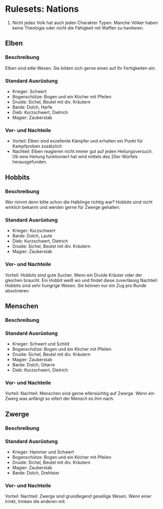 # Rulesets: Nations

1. Nicht jedes Volk hat auch jeden Charakter Typen. Manche Völker haben keine Theologie oder nicht die Fähigkeit mit Waffen zu hantieren.

## Elben
### Beschreibung
Elben sind eitle Wesen. Sie bilden sich gerne einen auf Ihr Fertigkeiten ein.

### Standard Ausrüstung
- Krieger: Schwert
- Bogenschütze: Bogen und ein Köcher mit Pfeilen
- Druide: Sichel, Beutel mit div. Kräutern
- Barde: Dolch, Harfe
- Dieb: Kurzschwert, Dietrich
- Magier: Zauberstab

### Vor- und Nachteile
- Vorteil: Elben sind exzellente Kämpfer und erhalten ein Punkt für Kampfproben zusätzlich
- Nachteil: Elben reagieren nicht immer gut auf jeden Heilungsversuch. Ob eine Heilung funktioniert hat wird mittels des 20er Würfels herausgefunden.

## Hobbits
### Beschreibung
Wer nimmt denn bitte schon die Halblinge richtig war? Hobbits sind nicht wirklich bekannt und werden gerne für Zwerge gehalten.
### Standard Ausrüstung
- Krieger: Kurzschwert
- Barde: Dolch, Laute
- Dieb: Kurzschwert, Dietrich
- Druide: Sichel, Beutel mit div. Kräutern
- Magier: Zauberstab

### Vor- und Nachteile
Vorteil: Hobbits sind gute Sucher. Wenn ein Druide Kräuter oder der gleichen braucht. Ein Hobbit weiß wo und findet diese zuverlässig
Nachteil: Hobbits sind sehr hungrige Wesen. Sie können nur ein Zug pro Runde absolvieren.

## Menschen
### Beschreibung

### Standard Ausrüstung
- Krieger: Schwert und Schild
- Bogenschütze: Bogen und ein Köcher mit Pfeilen
- Druide: Sichel, Beutel mit div. Kräutern
- Magier: Zauberstab
- Barde: Dolch, Gitarre
- Dieb: Kurzschwert, Dietrich

### Vor- und Nachteile
Vorteil: 
Nachteil: Menschen sind gerne eifersüchtig auf Zwerge. Wenn ein Zwerg was anfängt so eifert der Mensch es ihm nach.

## Zwerge
### Beschreibung
### Standard Ausrüstung
- Krieger: Hammer und Schwert
- Bogenschütze: Bogen und ein Köcher mit Pfeilen
- Druide: Sichel, Beutel mit div. Kräutern
- Magier: Zauberstab
- Barde: Dolch, Drehleier

### Vor- und Nachteile
Vorteil: 
Nachteil: Zwerge sind grundlegend gesellige Wesen. Wenn einer trinkt, trinken die anderen mit.